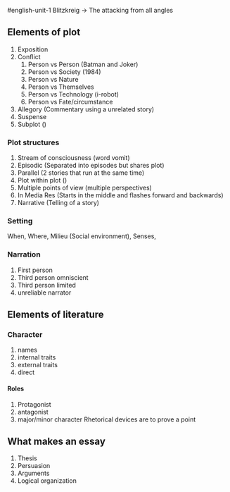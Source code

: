 #english-unit-1 
Blitzkreig -> The attacking from all angles

## Elements of plot
1. Exposition
2. Conflict
	1. Person vs Person (Batman and Joker)
	2. Person vs Society (1984)
	3. Person vs Nature 
	4. Person vs Themselves
	5. Person vs Technology (i-robot)
	6. Person vs Fate/circumstance
1. Allegory (Commentary using a unrelated story)
2. Suspense
3. Subplot ()
### Plot structures
1. Stream of consciousness (word vomit)
2. Episodic (Separated into episodes but shares plot)
3. Parallel (2 stories that run at the same time)
4. Plot within plot ()
5. Multiple points of view (multiple perspectives)
6. In Media Res (Starts in the middle and flashes forward and backwards)
7. Narrative (Telling of a story)
### Setting
When, Where, Milieu (Social environment), Senses, 
### Narration
1. First person
2. Third person omniscient
3. Third person limited
4. unreliable narrator
## Elements of literature
### Character
1. names
2. internal traits
3. external traits
4. direct
#### Roles
1. Protagonist
2. antagonist
3. major/minor character
Rhetorical devices are to prove a point
## What makes an essay
1. Thesis
2. Persuasion
3. Arguments
4. Logical organization

